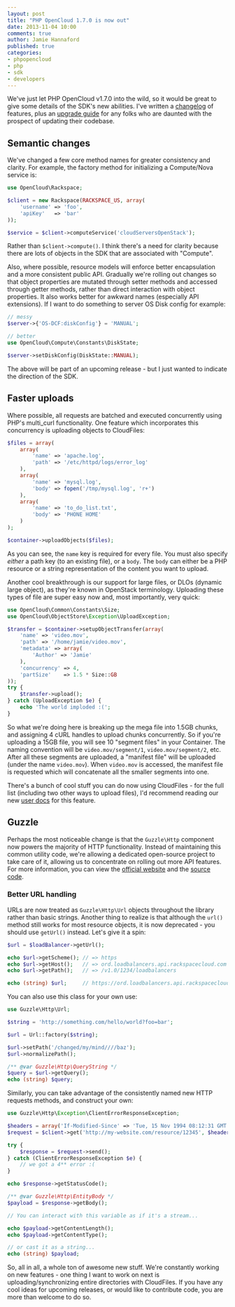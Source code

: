 ```yaml
---
layout: post
title: "PHP OpenCloud 1.7.0 is now out"
date: 2013-11-04 10:00
comments: true
author: Jamie Hannaford
published: true
categories:
- phpopencloud
- php
- sdk
- developers
---
```


We've just let PHP OpenCloud v1.7.0 into the wild, so it would be great to give some details of the SDK's new abilities. I've written a [changelog](https://github.com/rackspace/php-opencloud/blob/master/docs/changelog/1.7.0.md) of features, plus an [upgrade guide](https://github.com/rackspace/php-opencloud/blob/master/docs/changelog/Upgrading%20to%201.7.0.md) for any folks who are daunted with the prospect of updating their codebase.

<!-- more -->

## Semantic changes

We've changed a few core method names for greater consistency and clarity. For example, the factory method for initializing a Compute/Nova service is:

```php
use OpenCloud\Rackspace;

$client = new Rackspace(RACKSPACE_US, array(
	'username' => 'foo',
	'apiKey'   => 'bar'
));

$service = $client->computeService('cloudServersOpenStack');
```

Rather than `$client->compute()`. I think there's a need for clarity because there are lots of objects in the SDK that are associated with "Compute".

Also, where possible, resource models will enforce better encapsulation and a more consistent public API. Gradually we're rolling out changes so that object properties are mutated through setter methods and accessed through getter methods, rather than direct interaction with object properties. It also works better for awkward names (especially API extensions). If I want to do something to server OS Disk config for example:

```php
// messy
$server->{'OS-DCF:diskConfig'} = 'MANUAL';

// better
use OpenCloud\Compute\Constants\DiskState;

$server->setDiskConfig(DiskState::MANUAL);
```

The above will be part of an upcoming release - but I just wanted to indicate the direction of the SDK.

## Faster uploads

Where possible, all requests are batched and executed concurrently using PHP's multi_curl functionality. One feature which incorporates this concurrency is uploading objects to CloudFiles:

```php
$files = array(
    array(
        'name' => 'apache.log',
        'path' => '/etc/httpd/logs/error_log'
    ),
    array(
        'name' => 'mysql.log',
        'body' => fopen('/tmp/mysql.log', 'r+')
    ),
    array(
        'name' => 'to_do_list.txt',
        'body' => 'PHONE HOME'
    )
);

$container->uploadObjects($files);
```

As you can see, the `name` key is required for every file. You must also specify _either_ a path key (to an existing file), or a `body`. The `body` can either be a PHP resource or a string representation of the content you want to upload.

Another cool breakthrough is our support for large files, or DLOs (dynamic large object), as they're known in OpenStack terminology. Uploading these types of file are super easy now and, most importantly, very quick:

```php
use OpenCloud\Common\Constants\Size;
use OpenCloud\ObjectStore\Exception\UploadException;

$transfer = $container->setupObjectTransfer(array(
    'name' => 'video.mov',
    'path' => '/home/jamie/video.mov',
    'metadata' => array(
        'Author' => 'Jamie'
    ),
    'concurrency' => 4,
    'partSize'    => 1.5 * Size::GB
));
try {
	$transfer->upload();
} catch (UploadException $e) {
	echo 'The world imploded :(';
}
```

So what we're doing here is breaking up the mega file into 1.5GB chunks, and assigning 4 cURL handles to upload chunks concurrently. So if you're uploading a 15GB file, you will  see 10 "segment files" in your Container. The naming convention will be `video.mov/segment/1`, `video.mov/segment/2`, etc. After all these segments are uploaded, a "manifest file" will be uploaded (under the name `video.mov`). When `video.mov` is accessed, the manifest file is requested which will concatenate all the smaller segments into one.

There's a bunch of cool stuff you can do now using CloudFiles - for the full list (including two other ways to upload files), I'd recommend reading our new [user docs](https://github.com/rackspace/php-opencloud/tree/master/docs/userguide/ObjectStore) for this feature.

## Guzzle

Perhaps the most noticeable change is that the `Guzzle\Http` component now powers the majority of HTTP functionality. Instead of maintaining this common utility code, we're allowing a dedicated open-source project to take care of it, allowing us to concentrate on rolling out more API features. For more information, you can view the [official website](http://docs.guzzlephp.org/en/latest/) and the [source code](https://github.com/guzzle/guzzle/tree/master/src/Guzzle/Http).

### Better URL handling

URLs are now treated as `Guzzle\Http\Url` objects throughout the library rather than basic strings. Another thing to realize is that although the `url()` method still works for most resource objects, it is now deprecated - you should use `getUrl()` instead. Let's give it a spin:

```php
$url = $loadBalancer->getUrl();

echo $url->getScheme(); // => https
echo $url->getHost();   // => ord.loadbalancers.api.rackspacecloud.com
echo $url->getPath();   // => /v1.0/1234/loadbalancers

echo (string) $url;     // https://ord.loadbalancers.api.rackspacecloud.com/v1.0/1234/loadbalancers
```

You can also use this class for your own use:
```php
use Guzzle\Http\Url;

$string = 'http://something.com/hello/world?foo=bar';

$url = Url::factory($string);

$url->setPath('/changed/my/mind////baz');
$url->normalizePath();

/** @var Guzzle\Http\QueryString */
$query = $url->getQuery();
echo (string) $query;
```

Similarly, you can take advantage of the consistently named new HTTP requests methods, and construct your own:

```php
use Guzzle\Http\Exception\ClientErrorResponseException;

$headers = array('If-Modified-Since' => 'Tue, 15 Nov 1994 08:12:31 GMT');
$request = $client->get('http://my-website.com/resource/12345', $headers);

try {
	$response = $request->send();
} catch (ClientErrorResponseException $e) {
	// we got a 4** error :(
}

echo $response->getStatusCode();

/** @var Guzzle\Http\EntityBody */
$payload = $response->getBody();

// You can interact with this variable as if it's a stream...

echo $payload->getContentLength();
echo $payload->getContentType();

// or cast it as a string...
echo (string) $payload;
```

So, all in all, a whole ton of awesome new stuff. We're constantly working on new features - one thing I want to work on next is uploading/synchronizing entire directories with CloudFiles. If you have any cool ideas for upcoming releases, or would like to contribute code, you are more than welcome to do so.
